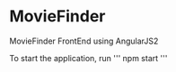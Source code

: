 # MovieFinder
MovieFinder FrontEnd using AngularJS2

To start the application, run
''' npm start '''
